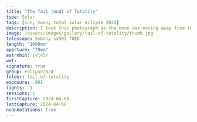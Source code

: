 ```yaml
---
title: "The Tail (end) of Totality"
type: Solar
tags: [sun, moon, total solar eclipse 2024]
description: I took this photograph as the moon was moving away from the sun, signaling the end of the eclipse. The moon creates a stark contrast with the sun that brought out rich details on the surface and edges. The solid edge in the image is caused by the technique I use to create the frame, which is essentially subtracting the surface details from the image of the outer corona to create an inverted rendering that has depth, detail, and contrast.
image: /assets/images/gallery/tail-of-totality/thumb.jpg
telescope: Svbony sv503 70ED
length: "1000mm"
aperture: "70mm"
astrobin: jvln5r
wwt: 
signature: true
group: eclipse2024
folder: tail-of-totality
exposure: .001
lights:  1 
sessions: 1
firstCapture: 2024-04-08
lastCapture: 2024-04-08
noannotations: true
---
```

